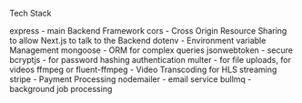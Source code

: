 Tech Stack

express - main Backend Framework 
cors - Cross Origin Resource Sharing to allow Next.js to talk to the Backend 
dotenv - Environment variable Management 
mongoose - ORM for complex queries jsonwebtoken - secure 
bcryptjs - for password hashing authentication
multer - for file uploads, for videos 
ffmpeg or fluent-ffmpeg - Video Transcoding for HLS streaming 
stripe - Payment Processing 
nodemailer - email service 
bullmq - background job processing


